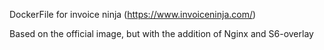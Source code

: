 DockerFile for invoice ninja (https://www.invoiceninja.com/)

Based on the official image, but with the addition of Nginx and S6-overlay
